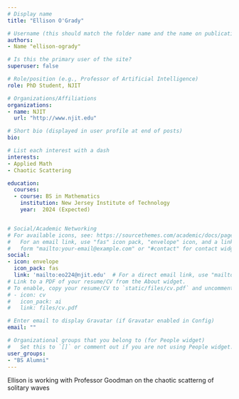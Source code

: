 ```yaml
---
# Display name
title: "Ellison O'Grady"

# Username (this should match the folder name and the name on publications)
authors:
- Name "ellison-ogrady"

# Is this the primary user of the site?
superuser: false

# Role/position (e.g., Professor of Artificial Intelligence)
role: PhD Student, NJIT

# Organizations/Affiliations
organizations:
- name: NJIT
  url: "http://www.njit.edu"

# Short bio (displayed in user profile at end of posts)
bio: 

# List each interest with a dash
interests:
- Applied Math
- Chaotic Scattering

education:
  courses:
  - course: BS in Mathematics
    institution: New Jersey Institute of Technology
    year:  2024 (Expected)


# Social/Academic Networking
# For available icons, see: https://sourcethemes.com/academic/docs/page-builder/#icons
#   For an email link, use "fas" icon pack, "envelope" icon, and a link in the
#   form "mailto:your-email@example.com" or "#contact" for contact widget.
social:
- icon: envelope
  icon_pack: fas
  link: 'mailto:eo224@njit.edu'  # For a direct email link, use "mailto:test@example.org".
# Link to a PDF of your resume/CV from the About widget.
# To enable, copy your resume/CV to `static/files/cv.pdf` and uncomment the lines below.
# - icon: cv
#   icon_pack: ai
#   link: files/cv.pdf

# Enter email to display Gravatar (if Gravatar enabled in Config)
email: ""

# Organizational groups that you belong to (for People widget)
#   Set this to `[]` or comment out if you are not using People widget.
user_groups:
- "BS Alumni"
---
```

Ellison is working with Professor Goodman on the chaotic scatterng of solitary waves